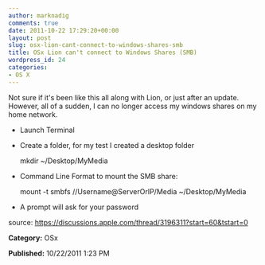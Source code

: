 ```yaml
---
author: marknadig
comments: true
date: 2011-10-22 17:29:20+00:00
layout: post
slug: osx-lion-cant-connect-to-windows-shares-smb
title: OSx Lion can't connect to Windows Shares (SMB)
wordpress_id: 24
categories:
- OS X
---
```


Not sure if it's been like this all along with Lion, or just after an update. However, all of a sudden, I can no longer access my windows shares on my home network.
  

- Launch Terminal  

- Create a folder, for my test I created a desktop folder  

   mkdir ~/Desktop/MyMedia  

- Command Line Format to mount the SMB share:  

   mount -t smbfs //Username@ServerOrIP/Media ~/Desktop/MyMedia  

- A prompt will ask for your password  

  

source: https://discussions.apple.com/thread/3196311?start=60&tstart=0

**Category:** OSx

**Published:** 10/22/2011 1:23 PM

